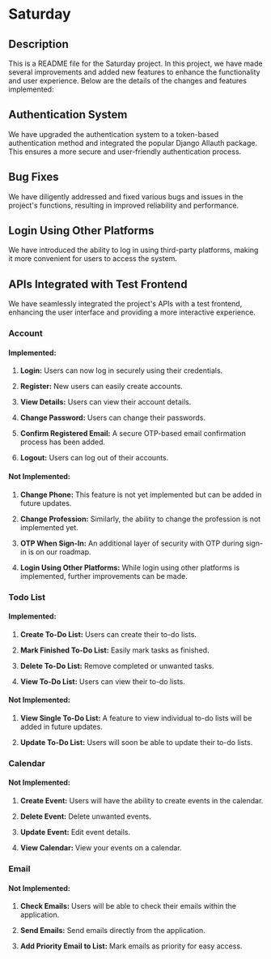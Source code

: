 # Saturday

## Description

This is a README file for the Saturday project. In this project, we have made several improvements and added new features to enhance the functionality and user experience. Below are the details of the changes and features implemented:

## Authentication System

We have upgraded the authentication system to a token-based authentication method and integrated the popular Django Allauth package. This ensures a more secure and user-friendly authentication process.

## Bug Fixes

We have diligently addressed and fixed various bugs and issues in the project's functions, resulting in improved reliability and performance.

## Login Using Other Platforms

We have introduced the ability to log in using third-party platforms, making it more convenient for users to access the system.

## APIs Integrated with Test Frontend

We have seamlessly integrated the project's APIs with a test frontend, enhancing the user interface and providing a more interactive experience.

### Account

#### Implemented:

1. **Login:** Users can now log in securely using their credentials.

2. **Register:** New users can easily create accounts.

3. **View Details:** Users can view their account details.

4. **Change Password:** Users can change their passwords.

5. **Confirm Registered Email:** A secure OTP-based email confirmation process has been added.

6. **Logout:** Users can log out of their accounts.

#### Not Implemented:

1. **Change Phone:** This feature is not yet implemented but can be added in future updates.

2. **Change Profession:** Similarly, the ability to change the profession is not implemented yet.

3. **OTP When Sign-In:** An additional layer of security with OTP during sign-in is on our roadmap.

4. **Login Using Other Platforms:** While login using other platforms is implemented, further improvements can be made.

### Todo List

#### Implemented:

1. **Create To-Do List:** Users can create their to-do lists.

2. **Mark Finished To-Do List:** Easily mark tasks as finished.

3. **Delete To-Do List:** Remove completed or unwanted tasks.

4. **View To-Do List:** Users can view their to-do lists.

#### Not Implemented:

1. **View Single To-Do List:** A feature to view individual to-do lists will be added in future updates.

2. **Update To-Do List:** Users will soon be able to update their to-do lists.

### Calendar

#### Not Implemented:

1. **Create Event:** Users will have the ability to create events in the calendar.

2. **Delete Event:** Delete unwanted events.

3. **Update Event:** Edit event details.

4. **View Calendar:** View your events on a calendar.

### Email

#### Not Implemented:

1. **Check Emails:** Users will be able to check their emails within the application.

2. **Send Emails:** Send emails directly from the application.

3. **Add Priority Email to List:** Mark emails as priority for easy access.

